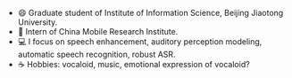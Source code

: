 - 😄 Graduate student of Institute of Information Science, Beijing Jiaotong University.
- 🌱 Intern of China Mobile Research Institute.
- 💻 I focus on speech enhancement, auditory perception modeling, automatic speech recognition, robust ASR.
- ☕ Hobbies: vocaloid, music, emotional expression of vocaloid? 
